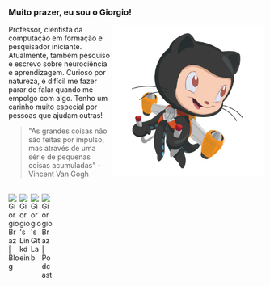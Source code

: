 ### Muito prazer, eu sou o Giorgio!

<!-- <img align="right" alt="Mona" height="300px" width="300px" src="assets/NUX_Octodex.gif" /> -->
<img align="right" alt="Mona" height="300px" width="300px" src="assets/jetpacktocat.png" />

Professor, cientista da computação em formação e pesquisador iniciante. Atualmente, também pesquiso e escrevo sobre neurociência e aprendizagem. Curioso por natureza, é difícil me fazer parar de falar quando me empolgo com algo. Tenho um carinho muito especial por pessoas que ajudam outras!

> "As grandes coisas não são feitas por impulso, mas através de uma série de pequenas coisas acumuladas" - Vincent Van Gogh

<br>
<a href="https://giorgiobraz.com/blog">
  <img align="left" alt="Giorgio Braz | Blog" width="22px" src="https://img.icons8.com/material-outlined/24/000000/globe--v2.png" />
</a>
<a href="http://linkedin.com/in/giorgiobraz">
  <img align="left" alt="Giorgio's Linkdein" width="22px" src="https://cdn.jsdelivr.net/npm/simple-icons@5.13.0/icons/linkedin.svg" />
</a>
<a href="https://gitlab.com/giorgiobraz">
  <img align="left" alt="Giorgio's GitLab" width="22px" src="https://cdn.jsdelivr.net/npm/simple-icons@5.13.0/icons/gitlab.svg" />
</a>
<a href="https://anchor.fm/2dev-podcast">
  <img align="left" alt="Giorgio Braz | Podcast" width="22px" src="https://cdn.jsdelivr.net/npm/simple-icons@5.13.0/icons/applepodcasts.svg" />
</a>
